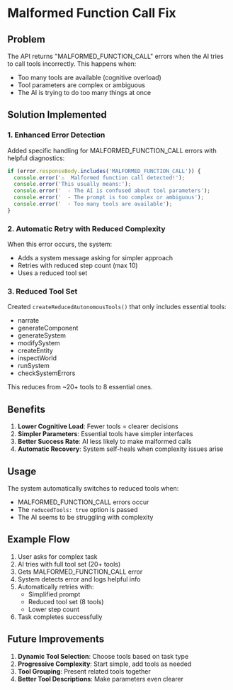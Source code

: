 # Malformed Function Call Fix

## Problem
The API returns "MALFORMED_FUNCTION_CALL" errors when the AI tries to call tools incorrectly. This happens when:
- Too many tools are available (cognitive overload)
- Tool parameters are complex or ambiguous
- The AI is trying to do too many things at once

## Solution Implemented

### 1. **Enhanced Error Detection**
Added specific handling for MALFORMED_FUNCTION_CALL errors with helpful diagnostics:
```javascript
if (error.responseBody.includes('MALFORMED_FUNCTION_CALL')) {
  console.error('⚠️  Malformed function call detected!');
  console.error('This usually means:');
  console.error('  - The AI is confused about tool parameters');
  console.error('  - The prompt is too complex or ambiguous');
  console.error('  - Too many tools are available');
}
```

### 2. **Automatic Retry with Reduced Complexity**
When this error occurs, the system:
- Adds a system message asking for simpler approach
- Retries with reduced step count (max 10)
- Uses a reduced tool set

### 3. **Reduced Tool Set**
Created `createReducedAutonomousTools()` that only includes essential tools:
- narrate
- generateComponent
- generateSystem
- modifySystem
- createEntity
- inspectWorld
- runSystem
- checkSystemErrors

This reduces from ~20+ tools to 8 essential ones.

## Benefits

1. **Lower Cognitive Load**: Fewer tools = clearer decisions
2. **Simpler Parameters**: Essential tools have simpler interfaces
3. **Better Success Rate**: AI less likely to make malformed calls
4. **Automatic Recovery**: System self-heals when complexity issues arise

## Usage

The system automatically switches to reduced tools when:
- MALFORMED_FUNCTION_CALL errors occur
- The `reducedTools: true` option is passed
- The AI seems to be struggling with complexity

## Example Flow

1. User asks for complex task
2. AI tries with full tool set (20+ tools)
3. Gets MALFORMED_FUNCTION_CALL error
4. System detects error and logs helpful info
5. Automatically retries with:
   - Simplified prompt
   - Reduced tool set (8 tools)
   - Lower step count
6. Task completes successfully

## Future Improvements

1. **Dynamic Tool Selection**: Choose tools based on task type
2. **Progressive Complexity**: Start simple, add tools as needed
3. **Tool Grouping**: Present related tools together
4. **Better Tool Descriptions**: Make parameters even clearer
